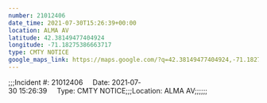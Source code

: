 ```yaml
---
number: 21012406
date_time: 2021-07-30T15:26:39+00:00
location: ALMA AV
latitude: 42.38149477404924
longitude: -71.18275386663717
type: CMTY NOTICE
google_maps_link: https://maps.google.com/?q=42.38149477404924,-71.18275386663717
---
```


;;;Incident #: 21012406     Date: 2021‐07‐30 15:26:39     Type: CMTY NOTICE;;;Location: ALMA AV;;;;;;
